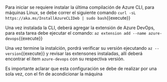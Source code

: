 Para iniciar se requiere instalar la última compilación de Azure CLI, para máquinas Linux, se debe correr el siguiente comando  `curl -sL https://aka.ms/InstallAzureCLIDeb | sudo bash`{{execute}}


Una vez instalada la CLI, deberá agregar la extensión de Azure DevOps, para esta tarea debe ejecutar el comando:  `az extension add --name azure-devops`{{execute}}


Una vez termine la instalción, pordrá verificar su versión ejecutando `az --version`{{execute}} y revisar las extensones instaladas, allí deberá encontrar el item `azure-devops` con su respectiva versión.

Es importante aclarar que esta configuración se debe de realizar por una sola vez, con el fin de acondicionar la máquina
